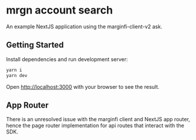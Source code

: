 # mrgn account search

An example NextJS application using the marginfi-client-v2 ask.

## Getting Started

Install dependencies and run development server:

```bash
yarn i
yarn dev
```

Open [http://localhost:3000](http://localhost:3000) with your browser to see the result.

## App Router

There is an unresolved issue with the marginfi client and NextJS app router, hence the page router implementation for api routes that interact with the SDK.
